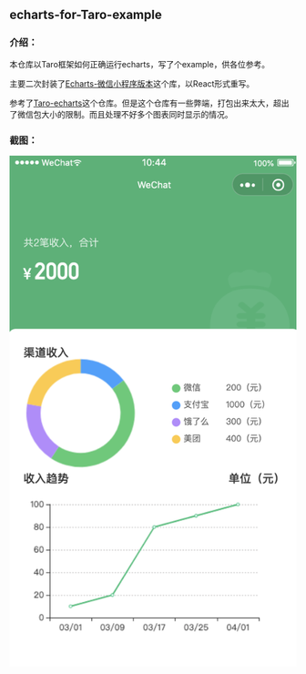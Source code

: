 ## echarts-for-Taro-example

### 介绍：
本仓库以Taro框架如何正确运行echarts，写了个example，供各位参考。

主要二次封装了[Echarts-微信小程序版本](https://github.com/ecomfe/echarts-for-weixin "Echarts-微信小程序版本")这个库，以React形式重写。

参考了[Taro-echarts](https://github.com/eyelly-wu/taro-echarts "Taro-echarts")这个仓库。但是这个仓库有一些弊端，打包出来太大，超出了微信包大小的限制。而且处理不好多个图表同时显示的情况。

### 截图：

![截图](https://github.com/wurenjie1125/echarts-for-Taro-example/blob/master/echarts.png "截图")